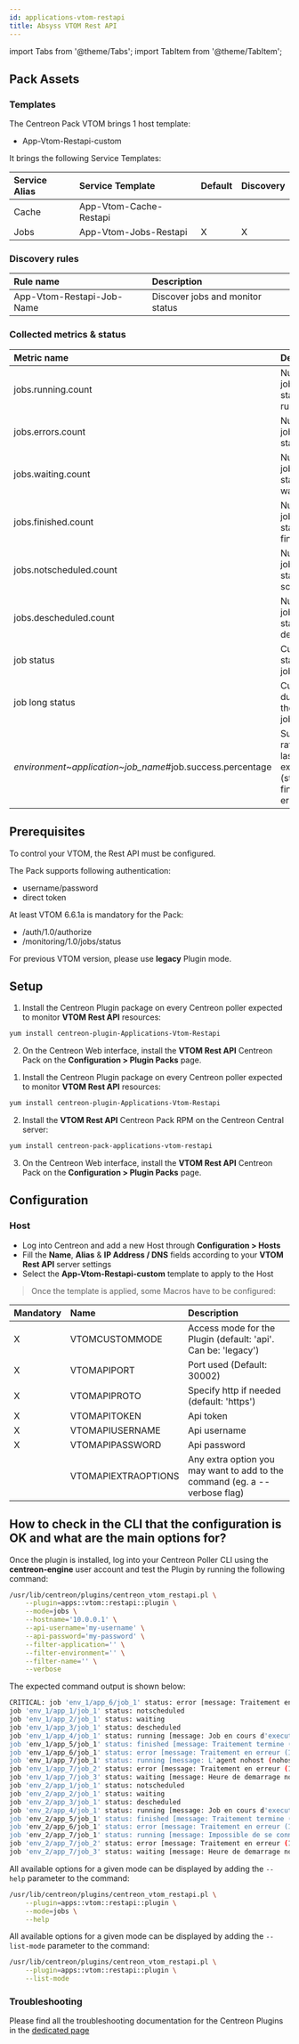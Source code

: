 ```yaml
---
id: applications-vtom-restapi
title: Absyss VTOM Rest API
---
```

import Tabs from '@theme/Tabs';
import TabItem from '@theme/TabItem';

## Pack Assets

### Templates

The Centreon Pack VTOM brings 1 host template:
* App-Vtom-Restapi-custom

It brings the following Service Templates:

| Service Alias | Service Template       | Default | Discovery |
|:--------------|:-----------------------|:--------|:----------|
| Cache         | App-Vtom-Cache-Restapi |         |           |
| Jobs          | App-Vtom-Jobs-Restapi  | X       | X         |

### Discovery rules

| Rule name                 | Description                      |
|:--------------------------|:---------------------------------|
| App-Vtom-Restapi-Job-Name | Discover jobs and monitor status |

### Collected metrics & status

<Tabs groupId="sync">
<TabItem value="Jobs" label="Jobs">

| Metric name                                               | Description                                                              | Unit  |
| :-------------------------------------------------------- | :----------------------------------------------------------------------- | :---- |
| jobs.running.count                                        | Number of jobs with status running                                       |       |
| jobs.errors.count                                         | Number of jobs with status errors                                        |       |
| jobs.waiting.count                                        | Number of jobs with status waiting                                       |       |
| jobs.finished.count                                       | Number of jobs with status finished                                      |       |
| jobs.notscheduled.count                                   | Number of jobs with status not scheduled                                 |       |
| jobs.descheduled.count                                    | Number of jobs with status descheduled                                   |       |
| job status                                                | Current status of the job                                                |       |
| job long status                                           | Current duration of the running job                                      |       |
| *environment~application~job_name*#job.success.percentage | Success rate for the last 10 job executions (status finished and errors) | %     |

</TabItem>
</Tabs>

## Prerequisites

To control your VTOM, the Rest API must be configured.

The Pack supports following authentication:
* username/password
* direct token

At least VTOM 6.6.1a is mandatory for the Pack:
* /auth/1.0/authorize
* /monitoring/1.0/jobs/status

For previous VTOM version, please use **legacy** Plugin mode.

## Setup

<Tabs groupId="sync">
<TabItem value="Online License" label="Online License">

1. Install the Centreon Plugin package on every Centreon poller expected to monitor **VTOM Rest API** resources:

```bash
yum install centreon-plugin-Applications-Vtom-Restapi
```

2. On the Centreon Web interface, install the **VTOM Rest API** Centreon Pack on the **Configuration > Plugin Packs** page.

</TabItem>

<TabItem value="Offline License" label="Offline License">

1. Install the Centreon Plugin package on every Centreon poller expected to monitor **VTOM Rest API** resources:

```bash
yum install centreon-plugin-Applications-Vtom-Restapi
```

2. Install the **VTOM Rest API** Centreon Pack RPM on the Centreon Central server:

```bash
yum install centreon-pack-applications-vtom-restapi
```

3. On the Centreon Web interface, install the **VTOM Rest API** Centreon Pack on the **Configuration > Plugin Packs** page.

</TabItem>
</Tabs>

## Configuration

### Host

* Log into Centreon and add a new Host through **Configuration > Hosts**
* Fill the **Name**, **Alias** & **IP Address / DNS** fields according to your **VTOM Rest API** server settings
* Select the **App-Vtom-Restapi-custom** template to apply to the Host

> Once the template is applied, some Macros have to be configured:

| Mandatory | Name                | Description                                                                |
| :-------- | :------------------ | :------------------------------------------------------------------------- |
| X         | VTOMCUSTOMMODE      | Access mode for the Plugin (default: 'api'. Can be: 'legacy')              |
| X         | VTOMAPIPORT         | Port used (Default: 30002)                                                 |
| X         | VTOMAPIPROTO        | Specify http if needed (default: 'https')                                  |
| X         | VTOMAPITOKEN        | Api token                                                                  |
| X         | VTOMAPIUSERNAME     | Api username                                                               |
| X         | VTOMAPIPASSWORD     | Api password                                                               |
|           | VTOMAPIEXTRAOPTIONS | Any extra option you may want to add to the command (eg. a --verbose flag) |

## How to check in the CLI that the configuration is OK and what are the main options for? 

Once the plugin is installed, log into your Centreon Poller CLI using the 
**centreon-engine** user account and test the Plugin by running the following 
command:

```bash
/usr/lib/centreon/plugins/centreon_vtom_restapi.pl \
    --plugin=apps::vtom::restapi::plugin \
    --mode=jobs \
    --hostname='10.0.0.1' \
    --api-username='my-username' \
    --api-password='my-password' \
    --filter-application='' \
    --filter-environment='' \
    --filter-name='' \
    --verbose
```

The expected command output is shown below:

```bash
CRITICAL: job 'env_1/app_6/job_1' status: error [message: Traitement en erreur (1)] - job 'env_1/app_7/job_2' status: error [message: Traitement en erreur (1)] - job 'env_2/app_6/job_1' status: error [message: Traitement en erreur (1)] - job 'env_2/app_7/job_2' status: error [message: Traitement en erreur (1)] | 'jobs.running.count'=4;;;0;18 'jobs.errors.count'=4;;;0;18 'jobs.waiting.count'=4;;;0;18 'jobs.finished.count'=2;;;0;18 'jobs.notscheduled.count'=2;;;0;18 'jobs.descheduled.count'=2;;;0;18 'env_1~app_5~job_1#job.success.percentage'=100%;;;0;100 'env_2~app_5~job_1#job.success.percentage'=100%;;;0;100
job 'env_1/app_1/job_1' status: notscheduled
job 'env_1/app_2/job_1' status: waiting
job 'env_1/app_3/job_1' status: descheduled
job 'env_1/app_4/job_1' status: running [message: Job en cours d'execution, pid 29592 (ipid 210)], started since: 19h 37m 15s
job 'env_1/app_5/job_1' status: finished [message: Traitement termine (0)], success: 100.00 %
job 'env_1/app_6/job_1' status: error [message: Traitement en erreur (1)]
job 'env_1/app_7/job_1' status: running [message: L'agent nohost (nohost:37714) est ignore car une erreur recente a ete detectee (attente 63s)], started since: 19h 22m 52s
job 'env_1/app_7/job_2' status: error [message: Traitement en erreur (1)]
job 'env_1/app_7/job_3' status: waiting [message: Heure de demarrage non atteinte]
job 'env_2/app_1/job_1' status: notscheduled
job 'env_2/app_2/job_1' status: waiting
job 'env_2/app_3/job_1' status: descheduled
job 'env_2/app_4/job_1' status: running [message: Job en cours d'execution, pid 29651 (ipid 211)], started since: 19h 35m 58s
job 'env_2/app_5/job_1' status: finished [message: Traitement termine (0)], success: 100.00 %
job 'env_2/app_6/job_1' status: error [message: Traitement en erreur (1)]
job 'env_2/app_7/job_1' status: running [message: Impossible de se connecter a l'agent 'nohost' (nohost:37714) tentative 2/2], started since: 19h 26m 52s
job 'env_2/app_7/job_2' status: error [message: Traitement en erreur (1)]
job 'env_2/app_7/job_3' status: waiting [message: Heure de demarrage non atteinte]
```

All available options for a given mode can be displayed by adding the 
`--help` parameter to the command:

```bash
/usr/lib/centreon/plugins/centreon_vtom_restapi.pl \
    --plugin=apps::vtom::restapi::plugin \
    --mode=jobs \
    --help
```

All available options for a given mode can be displayed by adding the 
`--list-mode` parameter to the command:

```bash
/usr/lib/centreon/plugins/centreon_vtom_restapi.pl \
    --plugin=apps::vtom::restapi::plugin \
    --list-mode
```

### Troubleshooting

Please find all the troubleshooting documentation for the Centreon Plugins
in the [dedicated page](../tutorials/troubleshooting-plugins.md#http-and-api-checks)
